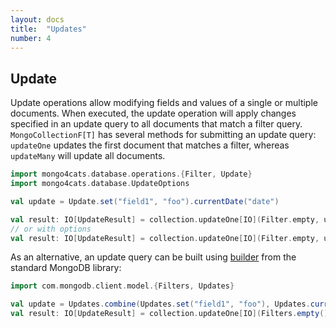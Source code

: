 ```yaml
---
layout: docs
title:  "Updates"
number: 4
---
```


## Update

Update operations allow modifying fields and values of a single or multiple documents.
When executed, the update operation will apply changes specified in an update query to all documents that match a filter query.
`MongoCollectionF[T]` has several methods for submitting an update query: `updateOne` updates the first document that matches a filter, whereas `updateMany` will update all documents.
```scala
import mongo4cats.database.operations.{Filter, Update}
import mongo4cats.database.UpdateOptions

val update = Update.set("field1", "foo").currentDate("date")

val result: IO[UpdateResult] = collection.updateOne[IO](Filter.empty, update)
// or with options
val result: IO[UpdateResult] = collection.updateOne[IO](Filter.empty, update, UpdateOptions().upsert(true))
```
As an alternative, an update query can be built using [builder](https://docs.mongodb.com/drivers/java/sync/current/fundamentals/builders/updates/) from the standard MongoDB library:
```scala
import com.mongodb.client.model.{Filters, Updates}

val update = Updates.combine(Updates.set("field1", "foo"), Updates.currentDate("date"))
val result: IO[UpdateResult] = collection.updateOne[IO](Filters.empty(), update)
```